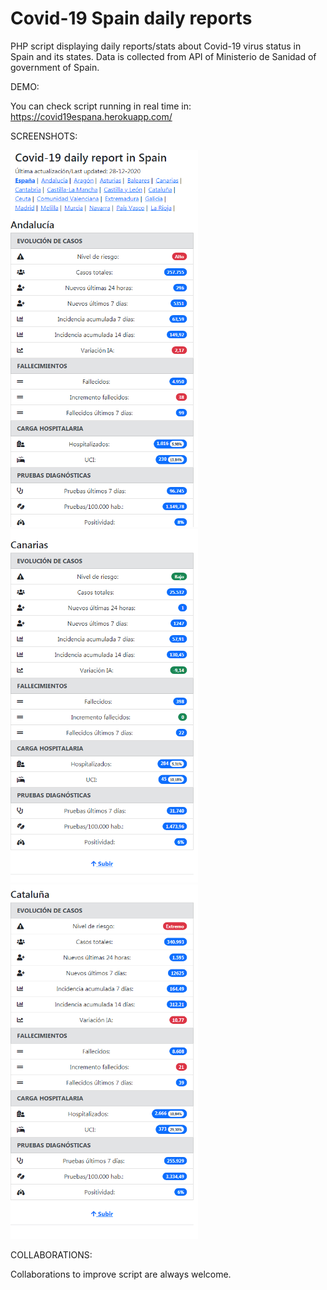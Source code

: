 # Covid-19 Spain daily reports

PHP script displaying daily reports/stats about Covid-19 virus status in Spain and its states. Data is collected from API of Ministerio de Sanidad of government of Spain.

DEMO:

You can check script running in real time in: <a href=https://covid19espana.herokuapp.com/>https://covid19espana.herokuapp.com/</a>

SCREENSHOTS:

<img src=screenshots/01.png width=300> <img src=screenshots/02.png width=300> <img src=screenshots/03.png width=300>

COLLABORATIONS:

Collaborations to improve script are always welcome.


